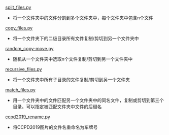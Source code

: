 [split_files.py](./split_files.py)
- 将一个文件夹中的文件分割到多个文件夹中，每个文件夹中包含n个文件

[copy_files.py](./copy_files.py)

- 将一个文件夹下的二级目录所有文件复制/剪切到另一个文件夹中

[random_copy-move.py](./random_copy-move.py)

- 随机从一个文件夹中选取n个文件复制/剪切到另一个文件夹中

[recursive_files.py](./recursive_files.py)

- 将一个文件夹中所有子目录的文件复制/剪切到另一个文件夹

[match_files.py](.match_files.py)

- 用一个文件夹中的文件匹配另一个文件夹中的同名文件，复制或剪切到第三个目录。可以指定被匹配文件夹中文件的后缀名

[ccpd2019_rename.py](./ccpd2019_rename.py)

- 将CCPD2019图片的文件名重命名为车牌号